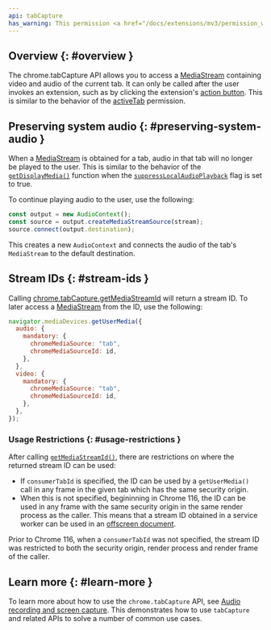 ```yaml
---
api: tabCapture
has_warning: This permission <a href="/docs/extensions/mv3/permission_warnings/#permissions_with_warnings">triggers a warning</a>.
---
```


## Overview {: #overview }

The chrome.tabCapture API allows you to access a [MediaStream][media-stream] containing video and
audio of the current tab. It can only be called after the user invokes an extension, such as by
clicking the extension's [action button][action-button]. This is similar to the behavior of the
[activeTab][active-tab] permission.

## Preserving system audio {: #preserving-system-audio }

When a [MediaStream][media-stream] is obtained for a tab, audio in that tab will no longer be played
to the user. This is similar to the behavior of the [`getDisplayMedia()`][get-display-media] function when
the [`suppressLocalAudioPlayback`][supress-playback] flag is set to true.

To continue playing audio to the user, use the following:

```js
const output = new AudioContext();
const source = output.createMediaStreamSource(stream);
source.connect(output.destination);
```

This creates a new `AudioContext` and connects the audio of the tab's `MediaStream` to the default
destination.

## Stream IDs {: #stream-ids }

Calling [chrome.tabCapture.getMediaStreamId][get-media-stream-id] will return a stream ID. To later
access a [MediaStream][media-stream] from the ID, use the following:

```js
navigator.mediaDevices.getUserMedia({
  audio: {
    mandatory: {
      chromeMediaSource: "tab",
      chromeMediaSourceId: id,
    },
  },
  video: {
    mandatory: {
      chromeMediaSource: "tab",
      chromeMediaSourceId: id,
    },
  },
});
```

### Usage Restrictions {: #usage-restrictions }

After calling [`getMediaStreamId()`][get-media-stream-id], there are restrictions on where the
returned stream ID can be used:

- If `consumerTabId` is specified, the ID can be used by a `getUserMedia()` call in any frame in the
given tab which has the same security origin.
- When this is not specified, begininning in Chrome 116, the ID can be used in any frame with the
same security origin in the same render process as the caller. This means that a stream ID obtained
in a service worker can be used in an [offscreen document][offscreen-document].

Prior to Chrome 116, when a `consumerTabId` was not specified, the stream ID was restricted to both
the security origin, render process and render frame of the caller.

## Learn more {: #learn-more }

To learn more about how to use the `chrome.tabCapture` API, see
[Audio recording and screen capture][audio-recording-screen-capture]. This demonstrates how to use
`tabCapture` and related APIs to solve a number of common use cases.

[get-media-stream-id]: #method-getMediaStreamId
[active-tab]: /docs/extensions/mv3/manifest/activeTab/
[media-stream]: https://developer.mozilla.org/docs/Web/API/MediaStream
[get-display-media]: https://developer.mozilla.org/docs/Web/API/MediaDevices/getDisplayMedia
[supress-playback]: https://developer.mozilla.org/docs/Web/API/MediaTrackSupportedConstraints/suppressLocalAudioPlayback
[audio-recording-screen-capture]: /docs/extensions/mv3/screen_capture/
[action-button]: /docs/extensions/mv3/user_interface/#action
[offscreen-document]: /docs/extensions/reference/offscreen/
